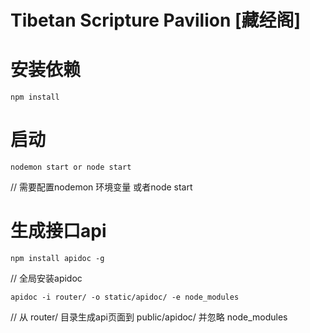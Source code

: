 # Tibetan Scripture Pavilion [藏经阁]


# 安装依赖
    npm install 

# 启动 
    nodemon start or node start
// 需要配置nodemon 环境变量 或者node start

# 生成接口api
    npm install apidoc -g 
// 全局安装apidoc

    apidoc -i router/ -o static/apidoc/ -e node_modules 
// 从 router/ 目录生成api页面到 public/apidoc/ 并忽略 node_modules

